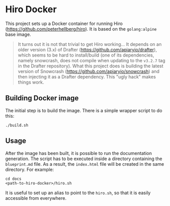 # Hiro Docker

This project sets up a Docker container for running Hiro
(https://github.com/peterhellberg/hiro). It is based on the `golang:alpine`
base image.

> It turns out it is not that trivial to get Hiro working... It depends on an
> older version (3.x) of Drafter (https://github.com/apiaryio/drafter), which
> seems to be hard to install/build (one of its dependencies, namely snowcrash,
> does not compile when updating to the `v3.2.7` tag in the Drafter
> repository). What this project does is building the latest version of
> Snowcrash (https://github.com/apiaryio/snowcrash) and then injecting it as a
> Drafter dependency. This "ugly hack" makes things work.

## Building Docker image

The initial step is to build the image. There is a simple wrapper script to do
this:
```
./build.sh
```

## Usage

After the image has been built, it is possible to run the documentation
generation. The script has to be executed inside a directory containing the
`blueprint.md` file. As a result, the `index.html` file will be created in the
same directory. For example:
```
cd docs
<path-to-hiro-docker>/hiro.sh
```

It is useful to set up an alias to point to the `hiro.sh`, so that it is easily
accessible from everywhere.

